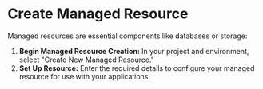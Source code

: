 # Create Managed Resource

Managed resources are essential components like databases or storage:

1. **Begin Managed Resource Creation:** In your project and environment, select "Create New Managed Resource."
2. **Set Up Resource:** Enter the required details to configure your managed resource for use with your applications.

<figure><img src="../../.gitbook/assets/Screenshot 2024-02-21 at 2.22.48 PM.png" alt=""><figcaption></figcaption></figure>
